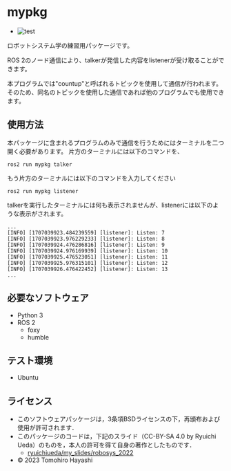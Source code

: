 # mypkg
* ![test](https://github.com/tompsonpiano/ros2_ws/actions/workflows/test.yml/badge.svg)

ロボットシステム学の練習用パッケージです。

ROS 2のノード通信により、talkerが発信した内容をlistenerが受け取ることができます。

本プログラムでは"countup"と呼ばれるトピックを使用して通信が行われます。そのため、同名のトピックを使用した通信であれば他のプログラムでも使用できます。

## 使用方法
本パッケージに含まれるプログラムのみで通信を行うためにはターミナルを二つ開く必要があります。
片方のターミナルには以下のコマンドを、
```
ros2 run mypkg talker
```

もう片方のターミナルには以下のコマンドを入力してください
```
ros2 run mypkg listener
```

talkerを実行したターミナルには何も表示されませんが、listenerには以下のような表示がされます。
```
...
[INFO] [1707039923.484239559] [listener]: Listen: 7
[INFO] [1707039923.976229233] [listener]: Listen: 8
[INFO] [1707039924.476286816] [listener]: Listen: 9
[INFO] [1707039924.976169939] [listener]: Listen: 10
[INFO] [1707039925.476523051] [listener]: Listen: 11
[INFO] [1707039925.976315101] [listener]: Listen: 12
[INFO] [1707039926.476422452] [listener]: Listen: 13
...
```


## 必要なソフトウェア
* Python 3
* ROS 2 
    * foxy
    * humble

## テスト環境
* Ubuntu


## ライセンス
* このソフトウェアパッケージは，3条項BSDライセンスの下，再頒布および使用が許可されます．
* このパッケージのコードは，下記のスライド（CC-BY-SA 4.0 by Ryuichi Ueda）のものを，本人の許可を得て自身の著作としたものです．
    * [ryuichiueda/my_slides/robosys_2022](https://github.com/ryuichiueda/my_slides/tree/master/robosys_2022)
* © 2023 Tomohiro Hayashi